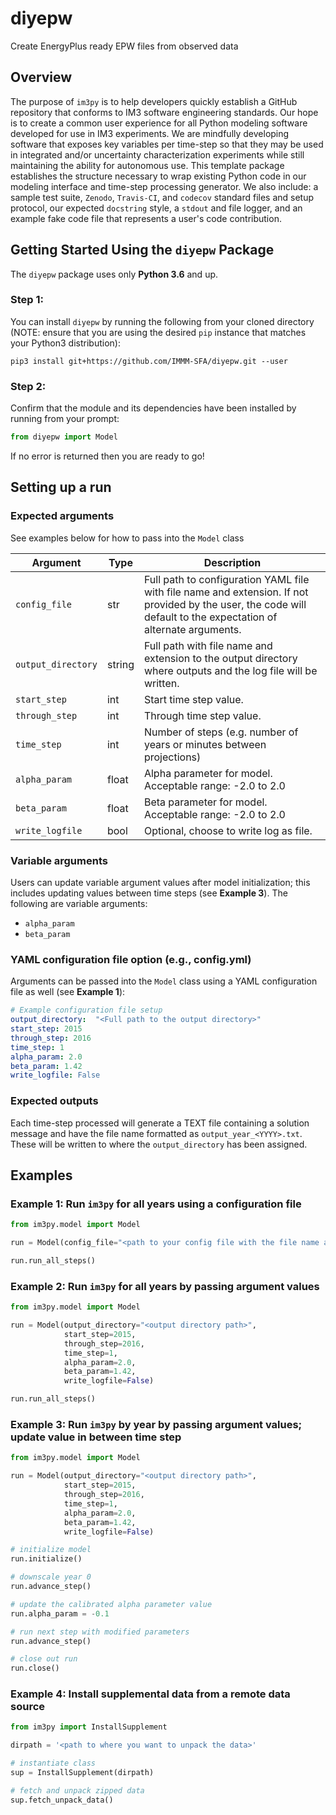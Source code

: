 # diyepw
Create EnergyPlus ready EPW files from observed data

## Overview
The purpose of `im3py` is to help developers quickly establish a GitHub repository that conforms to IM3 software engineering standards.  Our hope is to create a common user experience for all Python modeling software developed for use in IM3 experiments.  We are mindfully developing software that exposes key variables per time-step so that they may be used in integrated and/or uncertainty characterization experiments while still maintaining the ability for autonomous use.  This template package establishes the structure necessary to wrap existing Python code in our modeling interface and time-step processing generator.  We also include:  a sample test suite, `Zenodo`, `Travis-CI`, and `codecov` standard files and setup protocol, our expected `docstring` style, a `stdout` and file logger, and an example fake code file that represents a user's code contribution.


## Getting Started Using the `diyepw` Package
The `diyepw` package uses only **Python 3.6** and up.

### Step 1:
You can install `diyepw` by running the following from your cloned directory (NOTE: ensure that you are using the desired `pip` instance that matches your Python3 distribution):

`pip3 install git+https://github.com/IMMM-SFA/diyepw.git --user`

### Step 2:
Confirm that the module and its dependencies have been installed by running from your prompt:

```python
from diyepw import Model
```

If no error is returned then you are ready to go!

## Setting up a run

### Expected arguments
See examples below for how to pass into the `Model` class

| Argument | Type | Description |
|----|----|----|
| `config_file` | str | Full path to configuration YAML file with file name and extension. If not provided by the user, the code will default to the expectation of alternate arguments. |
| `output_directory` | string | Full path with file name and extension to the output directory where outputs and the log file will be written. |
| `start_step` | int | Start time step value. |
| `through_step` | int | Through time step value. |
| `time_step` | int | Number of steps (e.g. number of years or minutes between projections) |
| `alpha_param` | float | Alpha parameter for model.  Acceptable range:  -2.0 to 2.0 |
| `beta_param` | float | Beta parameter for model.  Acceptable range:  -2.0 to 2.0 |
| `write_logfile` | bool | Optional, choose to write log as file. |

### Variable arguments
Users can update variable argument values after model initialization; this includes updating values between time steps (see **Example 3**).  The following are variable arguments:
- `alpha_param`
- `beta_param`

### YAML configuration file option (e.g., config.yml)
Arguments can be passed into the `Model` class using a YAML configuration file as well (see **Example 1**):

```yaml
# Example configuration file setup
output_directory:  "<Full path to the output directory>"
start_step: 2015
through_step: 2016
time_step: 1
alpha_param: 2.0
beta_param: 1.42
write_logfile: False
```

### Expected outputs
Each time-step processed will generate a TEXT file containing a solution message and have the file name formatted as `output_year_<YYYY>.txt`. These will be written to where the `output_directory` has been assigned.

## Examples

### Example 1:  Run `im3py` for all years using a configuration file
```python
from im3py.model import Model

run = Model(config_file="<path to your config file with the file name and extension.")

run.run_all_steps()
```

### Example 2:  Run `im3py` for all years by passing argument values
```python
from im3py.model import Model

run = Model(output_directory="<output directory path>", 
            start_step=2015,
            through_step=2016,
            time_step=1,
            alpha_param=2.0,
            beta_param=1.42,
            write_logfile=False)

run.run_all_steps()
```

### Example 3:  Run `im3py` by year by passing argument values; update value in between time step
```python
from im3py.model import Model

run = Model(output_directory="<output directory path>", 
            start_step=2015,
            through_step=2016,
            time_step=1,
            alpha_param=2.0,
            beta_param=1.42,
            write_logfile=False)

# initialize model
run.initialize()

# downscale year 0
run.advance_step()

# update the calibrated alpha parameter value
run.alpha_param = -0.1

# run next step with modified parameters
run.advance_step()

# close out run
run.close()
```

### Example 4:  Install supplemental data from a remote data source
```python
from im3py import InstallSupplement

dirpath = '<path to where you want to unpack the data>'

# instantiate class
sup = InstallSupplement(dirpath)

# fetch and unpack zipped data
sup.fetch_unpack_data()
```
